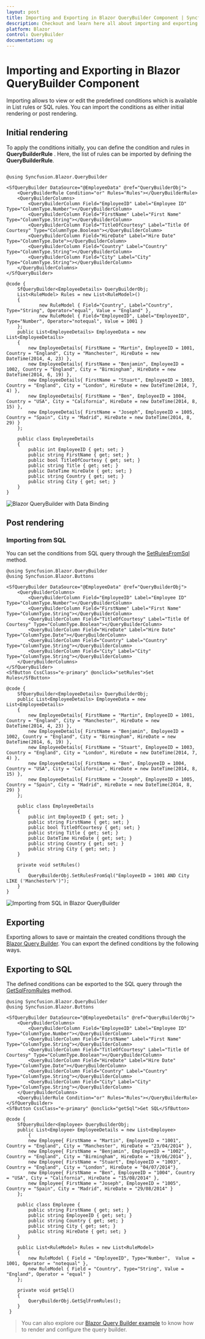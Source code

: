```yaml
---
layout: post
title: Importing and Exporting in Blazor QueryBuilder Component | Syncfusion
description: Checkout and learn here all about importing and exporting in Syncfusion Blazor QueryBuilder component and more.
platform: Blazor
control: QueryBuilder
documentation: ug
---
```


# Importing and Exporting in Blazor QueryBuilder Component

Importing allows to view or edit the predefined conditions which is available in List rules or SQL rules. You can import the conditions as either initial rendering or post rendering.

## Initial rendering

To apply the conditions initially, you can define the condition and rules in **QueryBuilderRule** . Here, the list of rules can be imported by defining the **QueryBuilderRule**.

```cshtml

@using Syncfusion.Blazor.QueryBuilder

<SfQueryBuilder DataSource="@EmployeeData" @ref="QueryBuilderObj">
    <QueryBuilderRule Condition="or" Rules="Rules"></QueryBuilderRule>
    <QueryBuilderColumns>
        <QueryBuilderColumn Field="EmployeeID" Label="Employee ID" Type="ColumnType.Number"></QueryBuilderColumn>
        <QueryBuilderColumn Field="FirstName" Label="First Name" Type="ColumnType.String"></QueryBuilderColumn>
        <QueryBuilderColumn Field="TitleOfCourtesy" Label="Title Of Courtesy" Type="ColumnType.Boolean"></QueryBuilderColumn>
        <QueryBuilderColumn Field="HireDate" Label="Hire Date" Type="ColumnType.Date"></QueryBuilderColumn>
        <QueryBuilderColumn Field="Country" Label="Country" Type="ColumnType.String"></QueryBuilderColumn>
        <QueryBuilderColumn Field="City" Label="City" Type="ColumnType.String"></QueryBuilderColumn>
    </QueryBuilderColumns>
</SfQueryBuilder>

@code {
    SfQueryBuilder<EmployeeDetails> QueryBuilderObj;
    List<RuleModel> Rules = new List<RuleModel>()
    {
            new RuleModel { Field="Country", Label="Country", Type="String", Operator="equal", Value = "England" },
            new RuleModel { Field="EmployeeID", Label="EmployeeID",  Type="Number", Operator="notequal", Value = 1001 }
    };
    public List<EmployeeDetails> EmployeeData = new List<EmployeeDetails>
    {
        new EmployeeDetails{ FirstName = "Martin", EmployeeID = 1001, Country = "England", City = "Manchester", HireDate = new DateTime(2014, 4, 23) },
        new EmployeeDetails{ FirstName = "Benjamin", EmployeeID = 1002, Country = "England", City = "Birmingham", HireDate = new DateTime(2014, 6, 19) },
        new EmployeeDetails{ FirstName = "Stuart", EmployeeID = 1003, Country = "England", City = "London", HireDate = new DateTime(2014, 7, 4) },
        new EmployeeDetails{ FirstName = "Ben", EmployeeID = 1004, Country = "USA", City = "California", HireDate = new DateTime(2014, 8, 15) },
        new EmployeeDetails{ FirstName = "Joseph", EmployeeID = 1005, Country = "Spain", City = "Madrid", HireDate = new DateTime(2014, 8, 29) }
    };

    public class EmployeeDetails
    {
        public int EmployeeID { get; set; }
        public string FirstName { get; set; }
        public bool TitleOfCourtesy { get; set; }
        public string Title { get; set; }
        public DateTime HireDate { get; set; }
        public string Country { get; set; }
        public string City { get; set; }
    }
}
```

![Blazor QueryBuilder with Data Binding](./images/blazor-querybuilder-binding-data.png)

## Post rendering

### Importing from SQL

You can set the conditions from SQL query through the [SetRulesFromSql](https://help.syncfusion.com/cr/blazor/Syncfusion.Blazor.QueryBuilder.SfQueryBuilder.html#Syncfusion_Blazor_QueryBuilder_SfQueryBuilder_SetRulesFromSql_System_String_) method.

```cshtml
@using Syncfusion.Blazor.QueryBuilder
@using Syncfusion.Blazor.Buttons

<SfQueryBuilder DataSource="@EmployeeData" @ref="QueryBuilderObj">
    <QueryBuilderColumns>
        <QueryBuilderColumn Field="EmployeeID" Label="Employee ID" Type="ColumnType.Number"></QueryBuilderColumn>
        <QueryBuilderColumn Field="FirstName" Label="First Name" Type="ColumnType.String"></QueryBuilderColumn>
        <QueryBuilderColumn Field="TitleOfCourtesy" Label="Title Of Courtesy" Type="ColumnType.Boolean"></QueryBuilderColumn>
        <QueryBuilderColumn Field="HireDate" Label="Hire Date" Type="ColumnType.Date"></QueryBuilderColumn>
        <QueryBuilderColumn Field="Country" Label="Country" Type="ColumnType.String"></QueryBuilderColumn>
        <QueryBuilderColumn Field="City" Label="City" Type="ColumnType.String"></QueryBuilderColumn>
    </QueryBuilderColumns>
</SfQueryBuilder>
<SfButton CssClass="e-primary" @onclick="setRules">Set Rules</SfButton>

@code {
    SfQueryBuilder<EmployeeDetails> QueryBuilderObj;
    public List<EmployeeDetails> EmployeeData = new List<EmployeeDetails>
    {
        new EmployeeDetails{ FirstName = "Martin", EmployeeID = 1001, Country = "England", City = "Manchester", HireDate = new DateTime(2014, 4, 23) },
        new EmployeeDetails{ FirstName = "Benjamin", EmployeeID = 1002, Country = "England", City = "Birmingham", HireDate = new DateTime(2014, 6, 19) },
        new EmployeeDetails{ FirstName = "Stuart", EmployeeID = 1003, Country = "England", City = "London", HireDate = new DateTime(2014, 7, 4) },
        new EmployeeDetails{ FirstName = "Ben", EmployeeID = 1004, Country = "USA", City = "California", HireDate = new DateTime(2014, 8, 15) },
        new EmployeeDetails{ FirstName = "Joseph", EmployeeID = 1005, Country = "Spain", City = "Madrid", HireDate = new DateTime(2014, 8, 29) }
    };

    public class EmployeeDetails
    {
        public int EmployeeID { get; set; }
        public string FirstName { get; set; }
        public bool TitleOfCourtesy { get; set; }
        public string Title { get; set; }
        public DateTime HireDate { get; set; }
        public string Country { get; set; }
        public string City { get; set; }
    }

    private void setRules()
    {
        QueryBuilderObj.SetRulesFromSql("EmployeeID = 1001 AND City LIKE ('Manchester%')");
    }
}
```

![Importing from SQL in Blazor QueryBuilder](./images/blazor-querybuilder-import-from-sql.png)

## Exporting

Exporting allows to save or maintain the created conditions through the [Blazor Query Builder](https://www.syncfusion.com/blazor-components/blazor-query-builder). You can export the defined conditions by the following ways.

## Exporting to SQL

The defined conditions can be exported to the SQL query through the [GetSqlFromRules](https://help.syncfusion.com/cr/blazor/Syncfusion.Blazor.QueryBuilder.SfQueryBuilder.html#Syncfusion_Blazor_QueryBuilder_SfQueryBuilder_GetSqlFromRules) method.

```cshtml
@using Syncfusion.Blazor.QueryBuilder
@using Syncfusion.Blazor.Buttons

<SfQueryBuilder DataSource="@EmployeeDetails" @ref="QueryBuilderObj">
    <QueryBuilderColumns>
        <QueryBuilderColumn Field="EmployeeID" Label="Employee ID" Type="ColumnType.Number"></QueryBuilderColumn>
        <QueryBuilderColumn Field="FirstName" Label="First Name" Type="ColumnType.String"></QueryBuilderColumn>
        <QueryBuilderColumn Field="TitleOfCourtesy" Label="Title Of Courtesy" Type="ColumnType.Boolean"></QueryBuilderColumn>
        <QueryBuilderColumn Field="HireDate" Label="Hire Date" Type="ColumnType.Date"></QueryBuilderColumn>
        <QueryBuilderColumn Field="Country" Label="Country" Type="ColumnType.String"></QueryBuilderColumn>
        <QueryBuilderColumn Field="City" Label="City" Type="ColumnType.String"></QueryBuilderColumn>
    </QueryBuilderColumns>
    <QueryBuilderRule Condition="or" Rules="Rules"></QueryBuilderRule>
</SfQueryBuilder>
<SfButton CssClass="e-primary" @onclick="getSql">Get SQL</SfButton>

@code {
    SfQueryBuilder<Employee> QueryBuilderObj;
    public List<Employee> EmployeeDetails = new List<Employee>
        {
        new Employee{ FirstName = "Martin", EmployeeID = "1001", Country = "England", City = "Manchester", HireDate = "23/04/2014" },
        new Employee{ FirstName = "Benjamin", EmployeeID = "1002", Country = "England", City = "Birmingham", HireDate = "19/06/2014" },
        new Employee{ FirstName = "Stuart", EmployeeID = "1003", Country = "England", City = "London", HireDate = "04/07/2014"},
        new Employee{ FirstName = "Ben", EmployeeID = "1004", Country = "USA", City = "California", HireDate = "15/08/2014" },
        new Employee{ FirstName = "Joseph", EmployeeID = "1005", Country = "Spain", City = "Madrid", HireDate = "29/08/2014" }
    };

    public class Employee {
        public string FirstName { get; set; }
        public string EmployeeID { get; set; }
        public string Country { get; set; }
        public string City { get; set; }
        public string HireDate { get; set; }
    }

    public List<RuleModel> Rules = new List<RuleModel>
    {
        new RuleModel { Field = "EmployeeID", Type="Number",  Value = 1001, Operator = "notequal" },
        new RuleModel { Field = "Country", Type="String", Value = "England", Operator = "equal" }
    };

    private void getSql()
    {
        QueryBuilderObj.GetSqlFromRules();
    }
 }

```

> You can also explore our [Blazor Query Builder example](https://blazor.syncfusion.com/demos/query-builder/default-functionalities?theme=bootstrap4) to know how to render and configure the query builder.